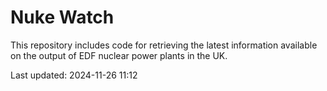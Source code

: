 # Nuke Watch

This repository includes code for retrieving the latest information available on the output of EDF nuclear power plants in the UK.

Last updated: 2024-11-26 11:12